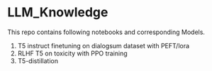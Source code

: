 # LLM_Knowledge

This repo contains following notebooks and corresponding Models.

1. T5 instruct finetuning on dialogsum dataset with PEFT/lora
2. RLHF T5 on toxicity with PPO training
3. T5-distillation